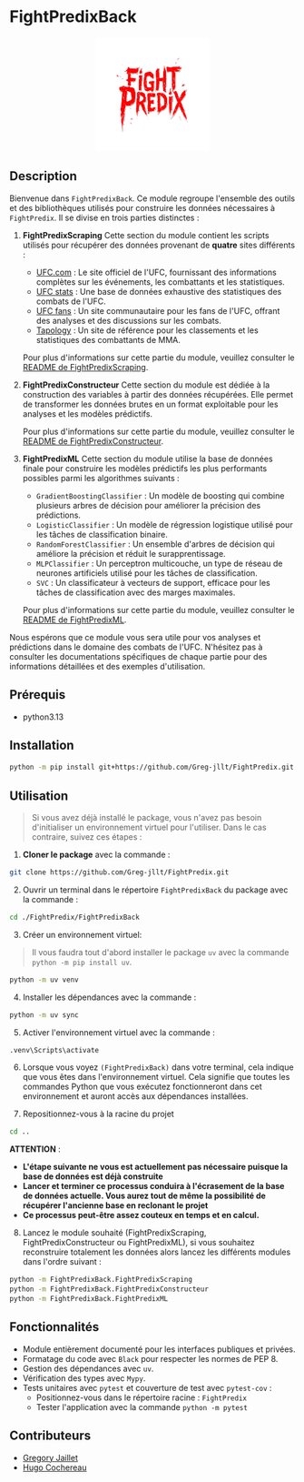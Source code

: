 # FightPredixBack

<p align="center">
  <img src="../FightPredixApp/img/logo_readme.png" alt="Logo de mon projet" width="200" height="200">
</p>

## Description

Bienvenue dans `FightPredixBack`. Ce module regroupe l'ensemble des outils et des bibliothèques utilisés pour construire les données nécessaires à `FightPredix`. Il se divise en trois parties distinctes :

1. **FightPredixScraping**
   Cette section du module contient les scripts utilisés pour récupérer des données provenant de **quatre** sites différents :
   - [UFC.com](https://www.ufc.com/) : Le site officiel de l'UFC, fournissant des informations complètes sur les événements, les combattants et les statistiques.
   - [UFC stats](http://www.ufcstats.com/statistics/events/completed) : Une base de données exhaustive des statistiques des combats de l'UFC.
   - [UFC fans](https://www.ufc-fr.com/) : Un site communautaire pour les fans de l'UFC, offrant des analyses et des discussions sur les combats.
   - [Tapology](https://www.tapology.com/) : Un site de référence pour les classements et les statistiques des combattants de MMA.

   Pour plus d'informations sur cette partie du module, veuillez consulter le [README de FightPredixScraping](./FightPredixScraping/).

2. **FightPredixConstructeur**
   Cette section du module est dédiée à la construction des variables à partir des données récupérées. Elle permet de transformer les données brutes en un format exploitable pour les analyses et les modèles prédictifs.

   Pour plus d'informations sur cette partie du module, veuillez consulter le [README de FightPredixConstructeur](./FightPredixConstructeur/).

3. **FightPredixML**
   Cette section du module utilise la base de données finale pour construire les modèles prédictifs les plus performants possibles parmi les algorithmes suivants :
   - `GradientBoostingClassifier` : Un modèle de boosting qui combine plusieurs arbres de décision pour améliorer la précision des prédictions.
   - `LogisticClassifier` : Un modèle de régression logistique utilisé pour les tâches de classification binaire.
   - `RandomForestClassifier` : Un ensemble d'arbres de décision qui améliore la précision et réduit le surapprentissage.
   - `MLPClassifier` : Un perceptron multicouche, un type de réseau de neurones artificiels utilisé pour les tâches de classification.
   - `SVC` : Un classificateur à vecteurs de support, efficace pour les tâches de classification avec des marges maximales.

   Pour plus d'informations sur cette partie du module, veuillez consulter le [README de FightPredixML](./FightPredixML/).

Nous espérons que ce module vous sera utile pour vos analyses et prédictions dans le domaine des combats de l'UFC. N'hésitez pas à consulter les documentations spécifiques de chaque partie pour des informations détaillées et des exemples d'utilisation.

## Prérequis

- python3.13

## Installation

```bash
python -m pip install git+https://github.com/Greg-jllt/FightPredix.git
```

## Utilisation

> Si vous avez déjà installé le package, vous n'avez pas besoin d'initialiser un environnement virtuel pour l'utiliser.
Dans le cas contraire, suivez ces étapes :

1. **Cloner le package** avec la commande :

```bash
git clone https://github.com/Greg-jllt/FightPredix.git
```

2. Ouvrir un terminal dans le répertoire `FightPredixBack` du package avec la commande :

```bash
cd ./FightPredix/FightPredixBack
```

3. Créer un environnement virtuel:

> Il vous faudra tout d'abord installer le package `uv` avec la commande `python -m pip install uv`.

```bash
python -m uv venv
```

4. Installer les dépendances avec la commande :

```bash
python -m uv sync
```

5. Activer l'environnement virtuel avec la commande :

```bash
.venv\Scripts\activate
```

6. Lorsque vous voyez `(FightPredixBack)` dans votre terminal, cela indique que vous êtes dans l'environnement virtuel.
Cela signifie que toutes les commandes Python que vous exécutez fonctionneront dans cet environnement et auront accès aux dépendances installées.

7. Repositionnez-vous à la racine du projet

```bash
cd ..
```

**ATTENTION** :

- **L'étape suivante ne vous est actuellement pas nécessaire puisque la base de données est déjà construite**
- **Lancer et terminer ce processus conduira à l'écrasement de la base de données actuelle. Vous aurez tout de même la possibilité de récupérer l'ancienne base en reclonant le projet**
- **Ce processus peut-être assez couteux en temps et en calcul.**

8. Lancez le module souhaité (FightPredixScraping, FightPredixConstructeur ou FightPredixML), si vous souhaitez reconstruire totalement les données alors lancez les différents modules dans l'ordre suivant :

```bash
python -m FightPredixBack.FightPredixScraping
python -m FightPredixBack.FightPredixConstructeur
python -m FightPredixBack.FightPredixML
```

## Fonctionnalités

- Module entièrement documenté pour les interfaces publiques et privées.
- Formatage du code avec `Black` pour respecter les normes de PEP 8.
- Gestion des dépendances avec `uv`.
- Vérification des types avec `Mypy`.
- Tests unitaires avec `pytest` et couverture de test avec `pytest-cov` :
   - Positionnez-vous dans le répertoire racine : `FightPredix`
   - Tester l'application avec la commande `python -m pytest`

## Contributeurs

- [Gregory Jaillet](https://github.com/Greg-jllt)
- [Hugo Cochereau](https://github.com/hugocoche)
